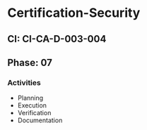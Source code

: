 # Certification-Security

## CI: CI-CA-D-003-004
## Phase: 07

### Activities
- Planning
- Execution
- Verification
- Documentation
